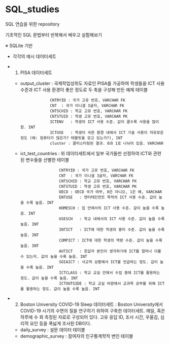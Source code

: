 # SQL_studies
SQL 연습을 위한 repository

기초적인 SQL 문법부터 반복해서 배우고 실험해보기

※ SQLite 기반
* 각각의 예시 데이터세트
* 1. PISA 데이터세트
    - output_cluster : 국제학업성취도 자료인 PISA를 가공하여 학생들을 ICT 사용 수준과 ICT 사용 환경이 좋은 정도로 두 축을 구성해
                       만든 예제 테이블
                       
                       CNTRYID : 국가 고유 번호, VARCHAR FK
                       CNT	: 국가 이니셜 3글자, VARCHAR FK
                       CNTSCHID	: 학교 고유 번호, VARCHAR FK
                       CNTSTUID	: 학생 고유 번호, VARCHAR PK
                       ICTENV	: 학생의 ICT 사용 수준. 값이 클수록 사용을 많이 함. INT
                       ICTUSE	: 학생이 속한 환경 내에서 ICT 기술 사용이 자유로운 정도 (예: 컴퓨터가 많은가? 태블릿을 갖고 있는가?), INT
                       cluster : 클러스터링된 결과. 0과 1로 나뉘어 있음. VARCHAR
                       
    - ict_test_countries : 위 데이터세트에서 일부 국가들만 선정하여 ICT와 관련된 변수들을 선별한 테이블
 
                           CNTRYID : 국가 고유 번호, VARCHAR FK
                           CNT	: 국가 이니셜 3글자, VARCHAR FK
                           CNTSCHID	: 학교 고유 번호, VARCHAR FK
                           CNTSTUID	: 학생 고유 번호, VARCHAR PK
                           OECD	: OECD 국가 여부, 0은 아니오, 1은 예, VARCHAR
                           ENTUSE	: 엔터테인먼트 목적의 ICT 사용 수준. 값이 높을 수록 높음. INT
                           HOMESCH : 집 안에서의 ICT 사용 수준. 갚이 높을 수록 높음. INT
                           USESCH   : 학교 내에서의 ICT 사용 수준. 값이 높을 수록 높음. INT
                           INTICT	: ICT에 대한 학생의 흥미 수준. 값이 높을 수록 높음. INT
                           COMPICT : ICT에 대한 학생의 역량 수준. 값이 높을 수록 높음. INT
                           AUTICT	: 응답자 본인이 생각하기에 ICT를 얼마나 다룰 수 있는지. 값이 높을 수록 높음. INT
                           SOIAICT : 사교적 상황에서 ICT를 언급하는 정도. 값이 높을 수록 높음. INT
                           ICTCLASS	: 학교 교실 안에서 수업 중에 ICT를 활용하는 정도. 값이 높을 수록 높음. INT
                           ICTOUTSIDE : 학교 교실 바깥에서 교과목 공부를 위해 ICT를 활용하는 정도. 값이 높을 수록 높음. INT
                           
* 2. Boston University COVID-19 Sleep 데이터세트 : Boston University에서 COVID-19 시기의 수면의 질을 연구하기 위하여
                                                구축한 데이터세트. 매일, 혹은 하루에 수 회 측정된 자료로 구성되어 있다.
                                                고유 응답 ID, 조사 시간, 우울감, 심리적 요인 등을 폭넗게 조사된 DB이다.

    - daily_survey : 설문 데이터 테이블
    - demographic_survey : 참여자의 인구통계학적 변인 테이블
                                                
